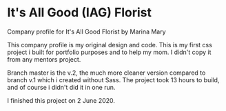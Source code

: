 # It's All Good (IAG) Florist
Company profile for It's All Good Florist by Marina Mary

This company profile is my original design and code. This is my first css project i built for portfolio purposes and
to help my mom. I didn't copy it from any mentors project.

Branch master is the v.2, the much more cleaner version compared to branch v.1  which i created without Sass.
The project took 13 hours to build, and of course i didn't did it in one run.

I finished this project on 2 June 2020.
